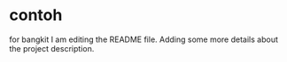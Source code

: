 # contoh
for bangkit
I am editing the README file. Adding some more details about the project description.
